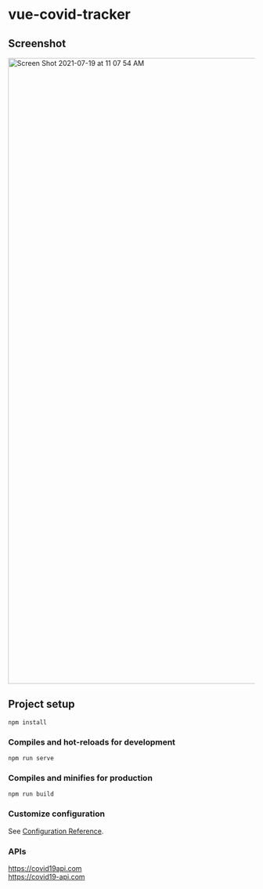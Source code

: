# vue-covid-tracker

## Screenshot 

<img width="1276" alt="Screen Shot 2021-07-19 at 11 07 54 AM" src="https://user-images.githubusercontent.com/84561818/126125559-e8169f6b-1f57-4139-b2e7-097d178bf5e9.png">

## Project setup
```
npm install
```

### Compiles and hot-reloads for development
```
npm run serve
```

### Compiles and minifies for production
```
npm run build
```

### Customize configuration
See [Configuration Reference](https://cli.vuejs.org/config/).

### APIs

https://covid19api.com <br />
https://covid19-api.com <br />

